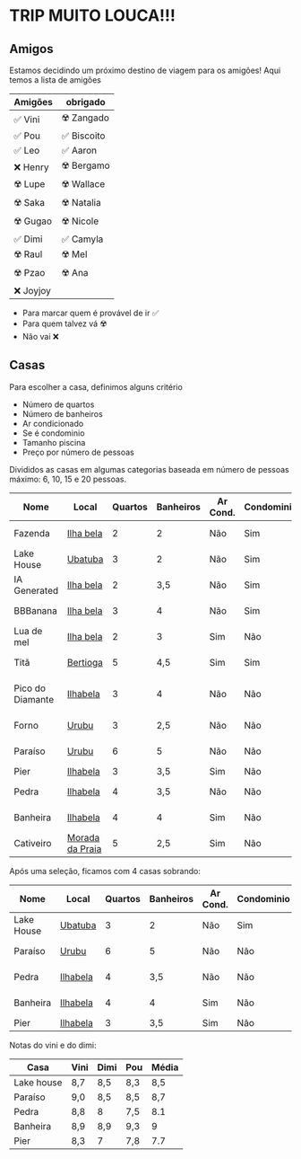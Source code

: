 # TRIP MUITO LOUCA!!!

## Amigos

Estamos decidindo um próximo destino de viagem para os amigões! Aqui temos a lista de amigões

| Amigões | obrigado |
| - | - |
| ✅ Vini |☢️ Zangado |
| ✅ Pou | ✅ Biscoito | 
| ✅ Leo | ✅ Aaron |
| ❌ Henry |☢️ Bergamo | 
| ☢️ Lupe | ☢️ Wallace |
| ☢️ Saka | ☢️ Natalia | 
| ☢️ Gugao |☢️ Nicole |
| ✅ Dimi |✅ Camyla |
| ☢️ Raul |☢️ Mel |
| ☢️ Pzao |☢️ Ana |
| ❌ Joyjoy||

* Para marcar quem é provável de ir ✅
* Para quem talvez vá ☢️
* Não vai ❌

## Casas

Para escolher a casa, definimos alguns critério
* Número de quartos
* Número de banheiros
* Ar condicionado
* Se é condominio
* Tamanho piscina
* Preço por número de pessoas

Divididos as casas em algumas categorias baseada em número de pessoas máximo: 6, 10, 15 e 20 pessoas. 

|Nome|Local|Quartos|Banheiros|Ar Cond.|Condominio|Piscina|Adicionais|Preço|
|-|-|-|-|-|-|-|-|-|
|Fazenda|[Ilha bela](https://abrir.link/bKPcA)|2|2|Não|Sim|Área Comum|10 pessoas|R$782,50|
|Lake House|[Ubatuba](https://abrir.link/xLapr)|3|2|Não|Sim|Área Comum|Lago perto 6 pessoas|R$375,20|
|IA Generated|[Ilha bela](https://abrir.link/VzUsL)|2|3,5|Não|Sim|Não||R$489,10|
|BBBanana|[Ilha bela](https://abrir.link/FthlM)|3|4|Não|Sim|Área comum|8 pessoas|R$792,63|
|Lua de mel|[Ilha bela](https://abrir.link/qMPvP)|2|3|Sim|Não|Pequena|6 pessoas|R$698,16|
|Titã|[Bertioga](https://abrir.link/siNKH)|5|4,5|Sim|Sim|Grande|20 pessoas|R$286,35|
|Pico do Diamante|[Ilhabela](https://abrir.link/GXmRY)|3|4|Não|Não|Hidro|8 pessoas, junho|R$520,00|
|Forno|[Urubu](https://abrir.link/MWPMI)|3|2,5|Não|Não|Pequena, sauna|Praia|R$921,75|
|Paraíso|[Urubu](https://abrir.link/TTETa)|6|5|Não|Não|Hidro, Spa|14 pessoas|R$1305,50|
|Pier|[Ilhabela](https://abrir.link/ruMrQ)|3|3,5|Sim|Não|Não|9 pessoas|R$819,88|
|Pedra|[Ilhabela](https://abrir.link/ctFLf)|4|3,5|Não|Não|Media|Praia, 14 pessoas|R$426,64|
|Banheira|[Ilhabela](https://abrir.link/zrtQT)|4|4|Sim|Não|Aquecida|12 pessoas|R$708,33|
|Cativeiro|[Morada da Praia](https://abrir.link/MkNzX)|5|2,5|Sim|Não|Aquecida|20 pessoas|R$332,15|

Após uma seleção, ficamos com 4 casas sobrando:

|Nome|Local|Quartos|Banheiros|Ar Cond.|Condominio|Piscina|Adicionais|Preço|
|-|-|-|-|-|-|-|-|-|
|Lake House|[Ubatuba](https://abrir.link/xLapr)|3|2|Não|Sim|Área Comum|Lago perto 6 pessoas|R$375,20|
|Paraíso|[Urubu](https://abrir.link/TTETa)|6|5|Não|Não|Hidro, Spa|14 pessoas|R$1305,50|
|Pedra|[Ilhabela](https://abrir.link/ctFLf)|4|3,5|Não|Não|Media|Praia, 14 pessoas|R$426,64|
|Banheira|[Ilhabela](https://abrir.link/zrtQT)|4|4|Sim|Não|Aquecida|12 pessoas|R$708,33|
|Pier|[Ilhabela](https://abrir.link/ruMrQ)|3|3,5|Sim|Não|Não|9 pessoas|R$819,88|

Notas do vini e do dimi:

|Casa|Vini|Dimi| Pou | Média
|-|-|-|-|-|
|Lake house|8,7|8,5|8,3|8,5
|Paraíso|9,0|8,5|8,5|8,7
|Pedra|8,8|8|7,5|8.1
|Banheira|8,9|8,9|9,3|9
|Pier|8,3|7|7,8|7.7